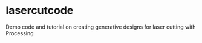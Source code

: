 lasercutcode
============

Demo code and tutorial on creating generative designs for laser cutting with Processing
